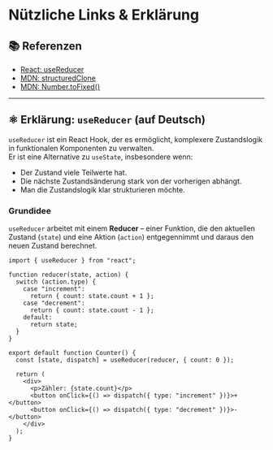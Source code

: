 # Nützliche Links & Erklärung

## 📚 Referenzen

- [React: useReducer](https://react.dev/reference/react/useReducer)  
- [MDN: structuredClone](https://developer.mozilla.org/en-US/docs/Web/API/Window/structuredClone)  
- [MDN: Number.toFixed()](https://developer.mozilla.org/en-US/docs/Web/JavaScript/Reference/Global_Objects/Number/toFixed)  

---

## ⚛️ Erklärung: `useReducer` (auf Deutsch)

`useReducer` ist ein React Hook, der es ermöglicht, komplexere Zustandslogik in funktionalen Komponenten zu verwalten.  
Er ist eine Alternative zu `useState`, insbesondere wenn:

- Der Zustand viele Teilwerte hat.  
- Die nächste Zustandsänderung stark von der vorherigen abhängt.  
- Man die Zustandslogik klar strukturieren möchte.  

### Grundidee
`useReducer` arbeitet mit einem **Reducer** – einer Funktion, die den aktuellen Zustand (`state`) und eine Aktion (`action`) entgegennimmt und daraus den neuen Zustand berechnet.  

```tsx
import { useReducer } from "react";

function reducer(state, action) {
  switch (action.type) {
    case "increment":
      return { count: state.count + 1 };
    case "decrement":
      return { count: state.count - 1 };
    default:
      return state;
  }
}

export default function Counter() {
  const [state, dispatch] = useReducer(reducer, { count: 0 });

  return (
    <div>
      <p>Zähler: {state.count}</p>
      <button onClick={() => dispatch({ type: "increment" })}>+</button>
      <button onClick={() => dispatch({ type: "decrement" })}>-</button>
    </div>
  );
}
